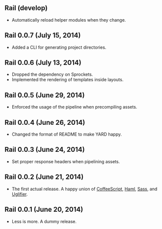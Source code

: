 ## Rail (develop)

* Automatically reload helper modules when they change.

## Rail 0.0.7 (July 15, 2014)

* Added a CLI for generating project directories.

## Rail 0.0.6 (July 13, 2014)

* Dropped the dependency on Sprockets.
* Implemented the rendering of templates inside layouts.

## Rail 0.0.5 (June 29, 2014)

* Enforced the usage of the pipeline when precompiling assets.

## Rail 0.0.4 (June 26, 2014)

* Changed the format of README to make YARD happy.

## Rail 0.0.3 (June 24, 2014)

* Set proper response headers when pipelining assets.

## Rail 0.0.2 (June 21, 2014)

* The first actual release. A happy union of
  [CoffeeScript](http://coffeescript.org/),
  [Haml](http://haml.info/),
  [Sass](http://sass-lang.com/), and
  [Uglifier](https://github.com/lautis/uglifier).

## Rail 0.0.1 (June 20, 2014)

* Less is more. A dummy release.
